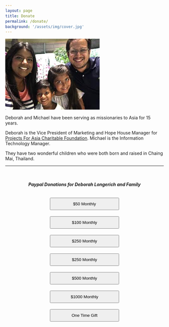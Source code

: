 ```yaml
---
layout: page
title: Donate
permalink: /donate/
background: '/assets/img/cover.jpg'
---
```


<div class="row">
  <div class="col-md-4 col-lg-4">
    <p>
      <img src="/assets/img/donate.jpeg" class="thumbnail img img-fluid align-left" />
    </p>
  </div>
  <div class="col-md-8 col-lg-8">
    <p>Deborah and Michael have been serving as missionaries to Asia for 15 years.</p>
    <p>Deborah is the Vice President of Marketing and Hope House Manager for <a href="https://projectsforasia.com">Projects For Asia Charitable Foundation</a>. Michael is the Information Technology Manager. </p>
    <p>They have two wonderful children who were both born and raised in Chaing Mai, Thailand.</p>
  </div>
</div>

<hr style="margin-bottom:50px;" />
<h5 class="title-bg" style="text-align:center;">Paypal Donations for Deborah Longerich and Family</h5>
<div class="container-fluid">
    <div class="row">
        <div class="col-md-4 col-lg-4">
            <form action="https://www.paypal.com/cgi-bin/webscr" method="post">
                <div style="text-align: center;">
                    <input type="hidden" name="cmd" value="_s-xclick" >
                    <input type="hidden" name="hosted_button_id" value="FYWC9NLPZUGQW" >
                    <input type="submit" class="btn btn-success btn-lg " alt="PayPal - The safer, easier way to pay online!"
                    name="submit1" role="button" value="$50 Monthly" style="width:220px;padding:10px;margin:10px;">
                </div>
            </form>
        </div>
        <div class="col-md-4 col-lg-4">
            <form action="https://www.paypal.com/cgi-bin/webscr" method="post">
                <div style="text-align: center;">
                    <input type="hidden" name="cmd" value="_s-xclick">
                    <input type="hidden" name="hosted_button_id" value="QF4B5K6N2HG2W" >
                    <input type="submit" class="btn btn-success btn-lg" alt="PayPal - The safer, easier way to pay online!"
                    name="submit2" role="button" value="$100 Monthly" style="width:220px;padding:10px;margin:10px;" >
                </div>
            </form>
        </div>
        <div class="col-md-4 col-lg-4">
            <form action="https://www.paypal.com/cgi-bin/webscr" method="post">
                <div style="text-align: center;">
                    <input type="hidden" name="cmd" value="_s-xclick" >
                    <input type="hidden" name="hosted_button_id" value="TZ8XJZB7X454W" >
                    <input type="submit" class="btn btn-success btn-lg " alt="PayPal - The safer, easier way to pay online!"
                    name="submit3" role="button" value="$250 Monthly" style="width:220px;padding:10px;margin:10px;" >
                </div>
            </form>
        </div>
    </div>
    <div class="row">
        <div class="col-md-4 col-lg-4">
            <form action="https://www.paypal.com/cgi-bin/webscr" method="post">
                <div style="text-align: center;">
                    <input type="hidden" name="cmd" value="_s-xclick" >
                    <input type="hidden" name="hosted_button_id" value="TZ8XJZB7X454W" >
                    <input type="submit" class="btn btn-success btn-lg " alt="PayPal - The safer, easier way to pay online!"
                    name="submit3" role="button" value="$250 Monthly" style="width:220px;padding:10px;margin:10px;" >
                </div>
            </form>
        </div>
                <div class="col-md-4 col-lg-4">
            <form action="https://www.paypal.com/cgi-bin/webscr" method="post">
                <div style="text-align: center;">
                    <input type="hidden" name="cmd" value="_s-xclick" >
                    <input type="hidden" name="hosted_button_id" value="H7YJPQCDYDCBU" >
                    <input type="submit" class="btn btn-success btn-lg " alt="PayPal - The safer, easier way to pay online!"
                    name="submit4" role="button" value="$500 Monthly" style="width:220px;padding:10px;margin:10px;" >
                </div>
            </form>
        </div>
        <div class="col-md-4 col-lg-4">
            <form action="https://www.paypal.com/cgi-bin/webscr" method="post">
                <div style="text-align: center;">
                    <input type="hidden" name="cmd" value="_s-xclick" >
                    <input type="hidden" name="hosted_button_id" value="4QC8GZK7EGADA" >
                    <input type="submit" class="btn btn-success btn-lg " alt="PayPal - The safer, easier way to pay online!"
                    name="submit5" role="button" value="$1000 Monthly" style="width:220px;padding:10px;margin:10px;" >
                </div>
            </form>
        </div>
    </div>
    <div class="row">
        <div class="col-md-4 col-lg-4 offset-md-4 offset-lg-4">
            <form action="https://www.paypal.com/cgi-bin/webscr" method="post">
                <div style="text-align: center;">
                    <input type="hidden" name="cmd" value="_s-xclick" >
                    <input type="hidden" name="hosted_button_id" value="PUKPLRXDP6DNC" >
                    <input type="submit" class="btn btn-success btn-lg " alt="PayPal - The safer, easier way to pay online!"
                    name="submit6" role="button" value="One Time Gift" style="width:220px;padding:10px;margin:10px;" >
                </div>
            </form>
        </div>
    </div>
</div>
